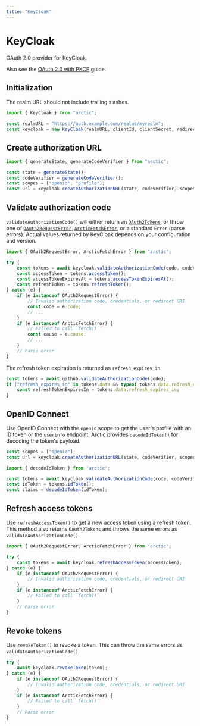 ```yaml
---
title: "KeyCloak"
---
```


# KeyCloak

OAuth 2.0 provider for KeyCloak.

Also see the [OAuth 2.0 with PKCE](/guides/oauth2-pkce) guide.

## Initialization

The realm URL should not include trailing slashes.

```ts
import { KeyCloak } from "arctic";

const realmURL = "https://auth.example.com/realms/myrealm";
const keycloak = new KeyCloak(realmURL, clientId, clientSecret, redirectURI);
```

## Create authorization URL

```ts
import { generateState, generateCodeVerifier } from "arctic";

const state = generateState();
const codeVerifier = generateCodeVerifier();
const scopes = ["openid", "profile"];
const url = keycloak.createAuthorizationURL(state, codeVerifier, scopes);
```

## Validate authorization code

`validateAuthorizationCode()` will either return an [`OAuth2Tokens`](/reference/main/OAuth2Tokens), or throw one of [`OAuth2RequestError`](/reference/main/OAuth2RequestError), [`ArcticFetchError`](/reference/main/ArcticFetchError), or a standard `Error` (parse errors). Actual values returned by KeyCloak depends on your configuration and version.

```ts
import { OAuth2RequestError, ArcticFetchError } from "arctic";

try {
	const tokens = await keycloak.validateAuthorizationCode(code, codeVerifier);
	const accessToken = tokens.accessToken();
	const accessTokenExpiresAt = tokens.accessTokenExpiresAt();
	const refreshToken = tokens.refreshToken();
} catch (e) {
	if (e instanceof OAuth2RequestError) {
		// Invalid authorization code, credentials, or redirect URI
		const code = e.code;
		// ...
	}
	if (e instanceof ArcticFetchError) {
		// Failed to call `fetch()`
		const cause = e.cause;
		// ...
	}
	// Parse error
}
```

The refresh token expiration is returned as `refresh_expires_in`.

```ts
const tokens = await github.validateAuthorizationCode(code);
if ("refresh_expires_in" in tokens.data && typeof tokens.data.refresh_expires_in === "number") {
	const refreshTokenExpiresIn = tokens.data.refresh_expires_in;
}
```

## OpenID Connect

Use OpenID Connect with the `openid` scope to get the user's profile with an ID token or the `userinfo` endpoint. Arctic provides [`decodeIdToken()`](/reference/main/decodeIdToken) for decoding the token's payload.

```ts
const scopes = ["openid"];
const url = keycloak.createAuthorizationURL(state, codeVerifier, scopes);
```

```ts
import { decodeIdToken } from "arctic";

const tokens = await keycloak.validateAuthorizationCode(code, codeVerifier);
const idToken = tokens.idToken();
const claims = decodeIdToken(idToken);
```

## Refresh access tokens

Use `refreshAccessToken()` to get a new access token using a refresh token. This method also returns `OAuth2Tokens` and throws the same errors as `validateAuthorizationCode()`.

```ts
import { OAuth2RequestError, ArcticFetchError } from "arctic";

try {
	const tokens = await keycloak.refreshAccessToken(accessToken);
} catch (e) {
	if (e instanceof OAuth2RequestError) {
		// Invalid authorization code, credentials, or redirect URI
	}
	if (e instanceof ArcticFetchError) {
		// Failed to call `fetch()`
	}
	// Parse error
}
```

## Revoke tokens

Use `revokeToken()` to revoke a token. This can throw the same errors as `validateAuthorizationCode()`.

```ts
try {
	await keycloak.revokeToken(token);
} catch (e) {
	if (e instanceof OAuth2RequestError) {
		// Invalid authorization code, credentials, or redirect URI
	}
	if (e instanceof ArcticFetchError) {
		// Failed to call `fetch()`
	}
	// Parse error
}
```
